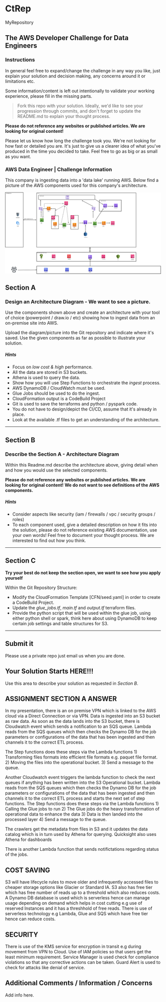 # CtRep
MyRepository
## The AWS Developer Challenge for Data Engineers
### Instructions

In general feel free to expand/change the challenge in any way you like, just explain your solution and decision making, any concerns around it or limitations etc.

Some information/content is left out intentionally to validate your working experience, please fill in the missing parts.

> Fork this repo with your solution. Ideally, we'd like to see your progression through commits, and don't forget to update the README.md to explain your thought process.

**Please do not reference any websites or published articles. We are looking for original content!**

Please let us know how long the challenge took you. We're not looking for how fast or detailed you are. It's just to give us a clearer idea of what you've produced in the time you decided to take. Feel free to go as big or as small as you want.

### AWS Data Engineer | Challenge Information

This company is ingesting data into a 'data lake' running AWS. Below find a picture of the AWS components used for this company's architecture. 

![DATA LAKE](image.png)

## Section A
### Design an Architecture Diagram - We want to see a picture.
Use the components shown above and create an architecture with your tool of choice (powerpoint / draw.io / etc) showing how to ingest data from an on-premise site into AWS. 

Upload the diagram/picture into the Git repository and indicate where it's saved. Use the given components as far as possible to illustrate your solution.

##### Hints
* Focus on *low cost & high* performance.
* All the data are stored in S3 buckets.
* Athena is used to query the data.
* Show how you will use Step Functions to orchestrate the *ingest* process.
* AWS DynamoDB / CloudWatch must be used.
* Glue Jobs should be used to do the ingest.
* CloudFormation output is a CodeBuild Project
* Git is used to save the terraforms and python / pyspark code.
* You do not have to design/depict the CI/CD, assume that it's already in place.
* Look at the available .tf files to get an understanding of the architecture.
___


## Section B
### Describe the Section A - Architecture Diagram 

Within this Readme.md describe the architecture above, giving detail when and how you would use the selected components.

**Please do not reference any websites or published articles.** 
**We are looking for original content!** 
**We do not want to see definitions of the AWS components.**


##### Hints
* Consider aspects like security (iam / firewalls / vpc / security groups / roles)
* To each component used, give a detailed description on how it fits into the solution, please do not reference existing AWS documentation, use your own words! Feel free to document your thought process. We are interested to find out how you think.
___

## Section C
**Try your best do not keep the section open, we want to see how you apply yourself**

Within the Git Repository Structure:
* Modify the CloudFormation Template [CFN/seed.yaml] in order to create a CodeBuild Project.
* Update the _glue_jobs.tf_, _main.tf_ and _output.tf_ terraform files. 
* Provide the python script that will be used within the glue job, using either python shell or spark, think here about using DynamoDB to keep certain job settings and table structures for S3.
___

## Submit it

Please use a private repo just email us when you are done. 

## Your Solution Starts HERE!!!
Use this area to describe your solution as requested in *_Section B_*. 

## ASSIGNMENT SECTION A ANSWER

In my presentation, there is an on premise VPN which is linked to the AWS cloud via a Direct Connection or via VPN.
Data is ingested into an S3 bucket as raw data.
As soon as the data lands into the S3 bucket, there is Cloudwatch event which sends a notification to an SQS queue. 
Lambda reads from the SQS queues which then checks the Dynamo DB for the job parameters or configurations of the data that has been ingested and then channels it to the correct ETL process.

The Step functions does these steps via the Lambda functions 1) Transforming files formats into efficient file formats e.g. paquet file format.
                                                             2) Moving the files into the operational bucket.
                                                             3) Send a message to the queue.

Another Cloudwatch event triggers the lambda function to check the next queues if anything has been written into the S3 Operational bucket.
Lambda reads from the SQS queues which then checks the Dynamo DB for the job parameters or configurations of the data that has been ingested and then channels it to the correct ETL process and starts the next set of step functions.
The Step functions does these steps via the Lambda functions 1) Calling the Glue jobs to run
                                                             2) The Glue jobs do the heavy transformation of operational data to enhance the data 
                                                             3) Data is then landed into the processed layer
                                                             4) Send a message to the queue.

The crawlers get the metadata from files in S3 and it updates the data catalog which is in turn used by Athena for querying.
Quicksight also uses Athena for dashboards

There is another Lambda function that sends notifictations regarding status of the jobs.
                                                             

## COST SAVING

S3 will have lifecycle rules to move older and infrequently accessed files to cheaper storage options like Glacier or Standard IA.
S3 also has free tier which has free number of reads up to a threshold which also reduces costs.
A Dynamo DB database is used which is serverless hence can manage usage depending on demand which helps in cost cutting e.g use of reserved Instances and it has a threshhold of free reads.
There is use of serverless technology e.g Lambda, Glue and SQS which have free tier hence can reduce costs.

## SECURITY

There is use of the KMS service for encryption in transit e.g during movement from VPN to Cloud.
Use of IAM policies so that users get the least minimum requirement.
Service Manager is used check for compliance violations so that any corrective actions can be taken.
Guard Alert is used to check for attacks like denial of service.


## Additional Comments / Information / Concerns
Add info here.
